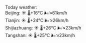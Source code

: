 Today weather:  
Beijing: ☀️   🌡️+16°C 🌬️↘61km/h  
Tianjin: ☀️   🌡️+24°C 🌬️↘26km/h  
Shijiazhuang: ☀️   🌡️+26°C 🌬️↘23km/h  
Tangshan: ☀️   🌡️+25°C 🌬️↘23km/h  

